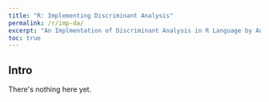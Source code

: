 ```yaml
---
title: "R: Implementing Discriminant Analysis"
permalink: /r/imp-da/
excerpt: "An Implmentation of Discriminant Analysis in R Language by Adrian Ng"
toc: true
---
```


## Intro

There's nothing here yet. 


